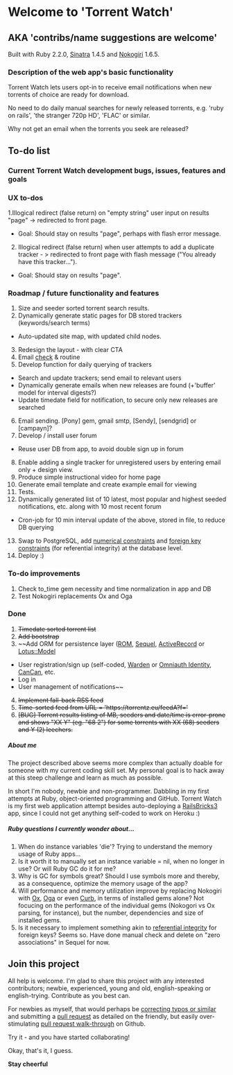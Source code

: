 # Welcome to 'Torrent Watch' 
## AKA 'contribs/name suggestions are welcome'

Built with Ruby 2.2.0, [Sinatra](http://sinatrarb.com) 1.4.5 and [Nokogiri](http://www.nokogiri.org/) 1.6.5.

### Description of the web app's basic functionality
Torrent Watch lets users opt-in to receive email notifications when new torrents of choice are ready for download.

No need to do daily manual searches for newly released torrents, e.g. 'ruby on rails', 'the stranger 720p HD', 'FLAC' or similar.   

Why not get an email when the torrents you seek are released?

## To-do list
### Current Torrent Watch development bugs, issues, features and goals

### UX to-dos
1.Illogical redirect (false return) on "empty string" user input on results "page" -> redirected to front page. 
  * Goal: Should stay on results "page", perhaps with flash error message.
2. Illogical redirect (false return) when user attempts to add a duplicate tracker - > redirected to front page with flash message ("You already have this tracker...").
  * Goal: Should stay on results "page".

### Roadmap / future functionality and features
1. Size and seeder sorted torrent search results.
2. Dynamically generate static pages for DB stored trackers (keywords/search terms)
  * Auto-updated site map, with updated child nodes.
3. Redesign the layout - with clear CTA
4. Email [check](https://github.com/mailcheck/mailcheck) & routine
5. Develop function for daily querying of trackers
  * Search and update trackers; send email to relevant users
  * Dynamically generate emails when new releases are found (+'buffer' model for interval digests?)
  * Update timedate field for notification, to secure only new releases are searched
6. Email sending. [Pony] gem, gmail smtp, [Sendy], [sendgrid] or [campayn]?
7. Develop / install user forum
  * Reuse user DB from app, to avoid double sign up in forum
8. Enable adding a single tracker for unregistered users by entering email only + design view.
9. Produce simple instructional video for home page
10. Generate email template and create example email for viewing
11. Tests.
12. Dynamically generated list of 10 latest, most popular and highest seeded notifications, etc. along with 10 most recent forum
  * Cron-job for 10 min interval update of the above, stored in file, to reduce DB querying
13. Swap to PostgreSQL, add [numerical constraints](https://rubygems.org/gems/rein) and [foreign key constraints](https://rubygems.org/gems/foreigner) (for referential integrity) at the database level.
14. Deploy :)

### To-do improvements
1. Check to_time gem necessity and time normalization in app and DB
2. Test Nokogiri replacements Ox and Oga

### Done
1. ~~Timedate sorted torrent list~~
2. ~~Add bootstrap~~ 
3. ~~Add ORM for persistence layer ([ROM](http://rom-rb.org), [Sequel](http://sequel.jeremyevans.net/), [ActiveRecord](http://github.com/janko-m/sinatra-activerecord) or [Lotus::Model](http://lotusrb.org/)
  * User registration/sign up (self-coded, [Warden](https://rubygems.org/gems/warden) or [Omniauth Identity](https://github.com/intridea/omniauth-identity), [CanCan](https://github.com/shf/sinatra-can), etc. 
  * Log in
  * User management of notifications~~
4. ~~Implement fall-back RSS feed~~
5. ~~Time-sorted feed from URL = 'ht<span>tps://</span>torrentz.eu/feedA?f='~~
6. ~~[BUG] Torrent results listing of MB, seeders and date/time is error-prone and shows "XX Y"  (eg. "68 2") for some torrents with XX (68) seeders and Y (2) leechers.~~

##### About me
The project described above seems more complex than actually doable for someone with my current coding skill set. My personal goal is to hack away at this steep challenge and learn as much as possible.  

In short I'm nobody, newbie and non-programmer. Dabbling in my first attempts at Ruby, object-oriented programming and GitHub. Torrent Watch is my first web application attempt besides auto-deploying a [RailsBricks3](http://railsbricks.net) app, since I could not get anything self-coded to work on Heroku :)

##### Ruby questions I currently wonder about... 
1. When do instance variables 'die'? Trying to understand the memory usage of Ruby apps...
2. Is it worth it to manually set an instance variable = nil, when no longer in use? Or will Ruby GC do it for me?
3. Why is GC for symbols great? Should I use symbols more and thereby, as a consequence, optimize the memory usage of the app?
3. Will performance and memory utilization improve by replacing Nokogiri with [Ox](https://rubygems.org/gems/ox), [Oga](https://rubygems.org/gems/oga) or even [Curb](https://rubygems.org/gems/curb), in terms of installed gems alone? Not focucing on the performance of the individual gems (Nokogori vs Ox parsing, for instance), but the number, dependencies and size of installed gems.
4. Is it necessary to implement something akin to [referential integrity](https://github.com/orcasnet/activerecord-referential_integrity) for foreign keys? Seems so. Have done manual check and delete on "zero associations" in Sequel for now.

## Join this project
All help is welcome. I'm glad to share this project with any interested contributors; newbie, experienced, young and old, english-speaking or english-trying. Contribute as you best can.

For newbies as myself, that would perhaps be [correcting typos or similar](http://www.codenewbie.org/podcast/24-pull-requests) and submitting a [pull request](http://readwrite.com/2014/07/02/github-pull-request-etiquette) as detailed on the friendly, but easily over-stimulating [pull request walk-through](https://help.github.com/articles/using-pull-requests/) on Github. 

Try it - and you have started collaborating! 

Okay, that's it, I guess. 

**Stay cheerful**